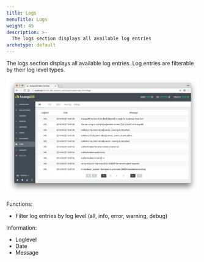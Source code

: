 ```yaml
---
title: Logs
menuTitle: Logs
weight: 45
description: >-
  The logs section displays all available log entries
archetype: default
---
```

The logs section displays all available log entries. Log entries are filterable by
their log level types.

![Logs](../../../images/logsView.png)

Functions:

 - Filter log entries by log level (all, info, error, warning, debug)

Information:

 - Loglevel
 - Date
 - Message
